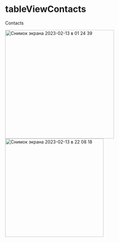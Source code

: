 # tableViewContacts
Contacts


<img width="349" alt="Снимок экрана 2023-02-13 в 01 24 39" src="https://user-images.githubusercontent.com/93939676/218332625-9f65ce06-96b7-4bf7-99c6-1543b6477cd4.png">

<img width="316" alt="Снимок экрана 2023-02-13 в 22 08 18" src="https://user-images.githubusercontent.com/93939676/218510339-22e61c20-457a-4338-be1e-5b85497002aa.png">
